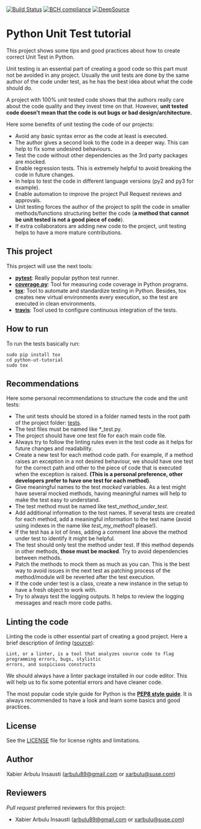 [![Build Status](https://travis-ci.org/arbulu89/python-ut-tutorial.svg?branch=master)](https://travis-ci.org/arbulu89/python-ut-tutorial)
[![BCH compliance](https://bettercodehub.com/edge/badge/sergialonsoalpha/python-ut-tutorial?branch=master)](https://bettercodehub.com/)
[![DeepSource](https://static.deepsource.io/deepsource-badge-light-mini.svg)](https://deepsource.io/gh/sergialonsoalpha/python-ut-tutorial/?ref=repository-badge)

# Python Unit Test tutorial

This project shows some tips and good practices about how to create correct Unit Test in Python.

Unit testing is an essential part of creating a good code so this part must not be avoided in any project.
Usually the unit tests are done by the same author of the code under test, as he has the best idea
about what the code should do.

A project with 100% unit tested code shows that the authors really care about the code quality and
they invest time on that. However, **unit tested code doesn't mean that the code is out bugs or bad
design/architecture.**

Here some benefits of unit testing the code of our projects:

- Avoid any basic syntax error as the code at least is executed.
- The author gives a second look to the code in a deeper way. This can help to fix some undesired
behaviours.
- Test the code without other dependencies as the 3rd party packages are mocked.
- Enable regression tests. This is extremely helpful to avoid breaking the code in future changes.
- In helps to test the code in different language versions (py2 and py3 for example).
- Enable automation to improve the project Pull Request reviews and approvals.
- Unit testing forces the author of the project to split the code in smaller methods/functions
structuring better the code (**a method that cannot be unit tested is not a good piece of code**).
- If extra collaborators are adding new code to the project, unit testing helps to have a more
mature contributions.

## This project

This project will use the next tools:
- **[pytest](https://docs.pytest.org/en/latest/)**: Really popular python test runner.
- **[coverage.py](https://coverage.readthedocs.io/en/v4.5.x/)**: Tool for measuring code coverage in Python programs.
- **[tox](https://tox.readthedocs.io/en/latest/)**: Tool to automate and standardize testing in Python.
Besides, tox creates new virtual environments every execution, so the test are executed in clean environments.
- **[travis](https://travis-ci.org/)**: Tool used to configure continuous integration of the tests.

## How to run

To run the tests basically run:

```
sudo pip install tox
cd python-ut-tutorial
sudo tox
```

## Recommendations

Here some personal recommendations to structure the code and the unit tests:

- The unit tests should be stored in a folder named tests in the root path of the project folder:
[tests](./tests).
- The test files must be named like *_test.py.
- The project should have one test file for each main code file.
- Always try to follow the linting rules even in the test code as it helps for future changes and
readability.
- Create a new test for each method code path. For example, if a method raises an exception in a not desired
behaviour, we should have one test for the correct path and other to the piece of code that is executed
when the exception is raised. **(This is a personal preference, other developers prefer to have one
test for each method)**.
- Give meaningful names to the test *mocked* variables. As a test might have several mocked methods,
having meaningful names will help to make the test easy to understand.
- The test method must be named like test_*method_under_test*.
- Add additional information to the test names. If several tests are created for each method, add a
meaningful information to the test name (avoid using indexes in the name like *test_my_method1* please!).
- If the test has a lot of lines, adding a comment line above the method under test to identify it might
be helpful.
- The test should only test the method under test. If this method depends in other methods, **those
must be mocked**. Try to avoid dependencies between methods.
- Patch the methods to mock them as much as you can. This is the best way to avoid issues in the next
test as patching process of the method/module will be reverted after the test execution.
- If the code under test is a class, create a new instance in the setup to have a fresh object to
work with.
- Try to always test the logging outputs. It helps to review the logging messages and reach more
code paths.

## Linting the code

Linting the code is other essential part of creating a good project. Here a brief description of *linting*
([source](https://en.wikipedia.org/wiki/Lint_%28software%29)):

```
Lint, or a linter, is a tool that analyzes source code to flag programming errors, bugs, stylistic
errors, and suspicious constructs
```

We should always have a linter package installed in our code editor. This will help us to fix
some potential errors and have cleaner code.

The most popular code style guide for Python is the **[PEP8 style guide](https://www.python.org/dev/peps/pep-0008/)**.
It is always recommended to have a look and learn some basics and good practices.

## License

See the [LICENSE](LICENSE) file for license rights and limitations.

## Author

Xabier Arbulu Insausti (arbulu89@gmail.com or xarbulu@suse.com)

## Reviewers

*Pull request* preferred reviewers for this project:
- Xabier Arbulu Insausti (arbulu89@gmail.com or xarbulu@suse.com)
